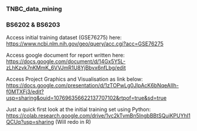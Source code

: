 ### TNBC_data_mining ###
### BS6202 & BS6203 ###


Access initial training dataset (GSE76275) here:
https://www.ncbi.nlm.nih.gov/geo/query/acc.cgi?acc=GSE76275


Access google document for report written here:
https://docs.google.com/document/d/14Gx5Y5L-zLhKzvk7nKMmK_6VVJmR1U8YjBbvx6nfLbg/edit

Access Project Graphics and Visualisation as link below:
https://docs.google.com/presentation/d/1zTOPwLg0JIpAcK6bNqeAIIh-f0MTXFj3/edit?usp=sharing&ouid=107696356622137707102&rtpof=true&sd=true

Just a quick first look at the initial training set using Python:
https://colab.research.google.com/drive/1vc2kTvmBn5lngbBBtSQuiKPUYhI1QCUq?usp=sharing
(Will redo in R)






